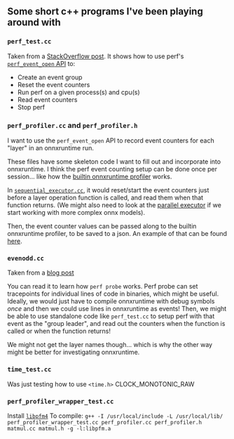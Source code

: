 ## Some short c++ programs I've been playing around with

### `perf_test.cc`
Taken from a [StackOverflow post](https://stackoverflow.com/questions/42088515/perf-event-open-how-to-monitoring-multiple-events).
It shows how to use perf's [`perf_event_open` API](https://linux.die.net/man/2/perf_event_open) to:
- Create an event group
- Reset the event counters
- Run perf on a given process(s) and cpu(s)
- Read event counters
- Stop perf

### `perf_profiler.cc` and `perf_profiler.h`
I want to use the `perf_event_open` API to record event counters for each "layer" in an onnxruntime run.

These files have some skeleton code I want to fill out and incorporate into onnxruntime. I think the perf event counting setup can be done once per session... like how the [builtin onnxruntime profiler](https://github.com/microsoft/onnxruntime/blob/master/onnxruntime/core/common/profiler.cc) works.

In [`sequential_executor.cc`](https://github.com/microsoft/onnxruntime/blob/master/onnxruntime/core/framework/sequential_executor.cc), it would reset/start the event counters just before a layer operation function is called, and read them when that function returns. 
(We might also need to look at the 
[parallel executor](https://github.com/microsoft/onnxruntime/blob/master/onnxruntime/core/framework/parallel_executor.cc)
if we start working with more complex onnx models).

Then, the event counter values can be passed along to the builtin onnxruntime profiler, to be saved to a json. An example of that can be found [here](https://github.com/microsoft/onnxruntime/compare/master...AlexanderPuckhaber:profiler_monotonic_clock).

### `evenodd.cc`
Taken from a [blog post](https://bristot.me/using-perf-probe-to-measure-execution-time-of-user-space-code-on-linux/)

You can read it to learn how `perf probe` works. Perf probe can set tracepoints for individual lines of code in binaries, which might be useful. Ideally, we would just have to compile onnxruntime with debug symbols *once* and then we could use lines in onnxruntime as events! Then, we might be able to use standalone code like `perf_test.cc` to setup perf with that event as the "group leader", and read out the counters when the function is called or when the function returns!

We might not get the layer names though... which is why the other way might be better for investigating onnxruntime.

### `time_test.cc`
Was just testing how to use `<time.h>` CLOCK_MONOTONIC_RAW

### `perf_profiler_wrapper_test.cc`
Install [`libpfm4`](https://github.com/wcohen/libpfm4)
To compile: `g++ -I /usr/local/include -L /usr/local/lib/ perf_profiler_wrapper_test.cc perf_profiler.cc perf_profiler.h matmul.cc matmul.h -g -l:libpfm.a`
